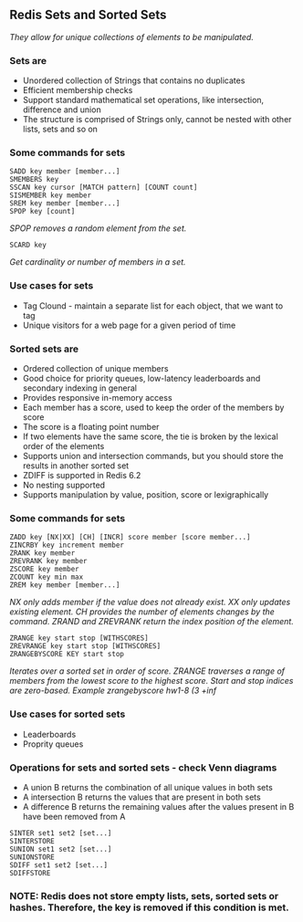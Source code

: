## Redis Sets and Sorted Sets

_They allow for unique collections of elements to be manipulated._

### Sets are

- Unordered collection of Strings that contains no duplicates
- Efficient membership checks
- Support standard mathematical set operations, like intersection, difference and union
- The structure is comprised of Strings only, cannot be nested with other lists, sets and so on

### Some commands for sets

```
SADD key member [member...]
SMEMBERS key
SSCAN key cursor [MATCH pattern] [COUNT count]
SISMEMBER key member
SREM key member [member...]
SPOP key [count]
```

_SPOP removes a random element from the set._

```
SCARD key
```

_Get cardinality or number of members in a set._

### Use cases for sets

- Tag Clound - maintain a separate list for each object, that we want to tag
- Unique visitors for a web page for a given period of time

### Sorted sets are

- Ordered collection of unique members
- Good choice for priority queues, low-latency leaderboards and secondary indexing in general
- Provides responsive in-memory access
- Each member has a score, used to keep the order of the members by score
- The score is a floating point number
- If two elements have the same score, the tie is broken by the lexical order of the elements
- Supports union and intersection commands, but you should store the results in another sorted set
- ZDIFF is supported in Redis 6.2
- No nesting supported
- Supports manipulation by value, position, score or lexigraphically

### Some commands for sets

```
ZADD key [NX|XX] [CH] [INCR] score member [score member...]
ZINCRBY key increment member
ZRANK key member
ZREVRANK key member
ZSCORE key member
ZCOUNT key min max
ZREM key member [member...]
```

_NX only adds member if the value does not already exist. XX only updates existing element. CH provides the number of elements changes by the command._
_ZRAND and ZREVRANK return the index position of the element._

```
ZRANGE key start stop [WITHSCORES]
ZREVRANGE key start stop [WITHSCORES]
ZRANGEBYSCORE KEY start stop
```

_Iterates over a sorted set in order of score. ZRANGE traverses a range of members from the lowest score to the highest score. Start and stop indices are zero-based._
_Example zrangebyscore hw1-8 (3 +inf_

### Use cases for sorted sets

- Leaderboards
- Proprity queues

### Operations for sets and sorted sets - check Venn diagrams

- A union B returns the combination of all unique values in both sets
- A intersection B returns the values that are present in both sets
- A difference B returns the remaining values after the values present in B have been removed from A

```
SINTER set1 set2 [set...]
SINTERSTORE
SUNION set1 set2 [set...]
SUNIONSTORE
SDIFF set1 set2 [set...]
SDIFFSTORE
```

### NOTE: Redis does not store empty lists, sets, sorted sets or hashes. Therefore, the key is removed if this condition is met.
